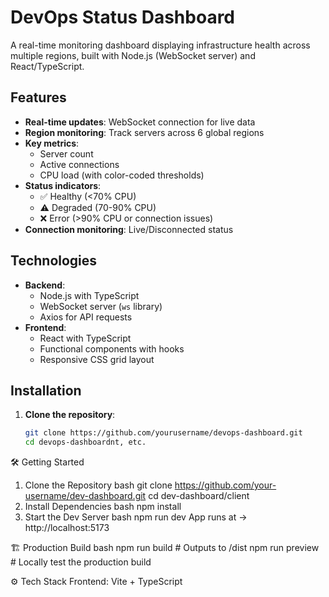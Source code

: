 # DevOps Status Dashboard


A real-time monitoring dashboard displaying infrastructure health across multiple regions, built with Node.js (WebSocket server) and React/TypeScript.

## Features

- **Real-time updates**: WebSocket connection for live data
- **Region monitoring**: Track servers across 6 global regions
- **Key metrics**:
  - Server count
  - Active connections
  - CPU load (with color-coded thresholds)
- **Status indicators**:
  - ✅ Healthy (<70% CPU)
  - ⚠️ Degraded (70-90% CPU)
  - ❌ Error (>90% CPU or connection issues)
- **Connection monitoring**: Live/Disconnected status

## Technologies

- **Backend**:
  - Node.js with TypeScript
  - WebSocket server (`ws` library)
  - Axios for API requests
- **Frontend**:
  - React with TypeScript
  - Functional components with hooks
  - Responsive CSS grid layout
## Installation

1. **Clone the repository**:
   ```bash
   git clone https://github.com/yourusername/devops-dashboard.git
   cd devops-dashboardnt, etc.

🛠️ Getting Started
1. Clone the Repository
bash
git clone https://github.com/your-username/dev-dashboard.git
cd dev-dashboard/client
2. Install Dependencies
bash
npm install
3. Start the Dev Server
bash
npm run dev
App runs at → http://localhost:5173

🏗️ Production Build
bash
npm run build        # Outputs to /dist
npm run preview      # Locally test the production build

⚙️ Tech Stack
Frontend: Vite + TypeScript
